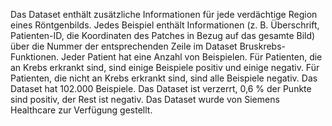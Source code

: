 ﻿Das Dataset enthält zusätzliche Informationen für jede verdächtige Region eines Röntgenbilds. Jedes Beispiel enthält Informationen (z. B. Überschrift, Patienten-ID, die Koordinaten des Patches in Bezug auf das gesamte Bild) über die Nummer der entsprechenden Zeile im Dataset Bruskrebs-Funktionen. Jeder Patient hat eine Anzahl von Beispielen. Für Patienten, die an Krebs erkrankt sind, sind einige Beispiele positiv und einige negativ. Für Patienten, die nicht an Krebs erkrankt sind, sind alle Beispiele negativ. Das Dataset hat 102.000 Beispiele. Das Dataset ist verzerrt, 0,6 % der Punkte sind positiv, der Rest ist negativ. Das Dataset wurde von Siemens Healthcare zur Verfügung gestellt.


<!--HONumber=42-->
